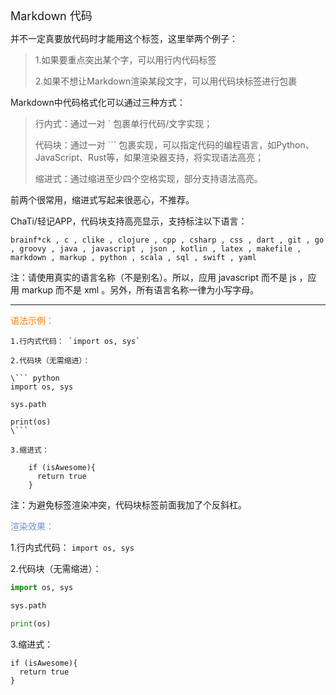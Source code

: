 <font size="4">Markdown 代码</font>

并不一定真要放代码时才能用这个标签，这里举两个例子：

> 1.如果要重点突出某个字，可以用行内代码标签
> 
> 2.如果不想让Markdown渲染某段文字，可以用代码块标签进行包裹

Markdown中代码格式化可以通过三种方式：

> 行内式：通过一对 ` 包裹单行代码/文字实现；
> 
> 代码块：通过一对 ``` 包裹实现，可以指定代码的编程语言，如Python、JavaScript、Rust等，如果渲染器支持，将实现语法高亮；
> 
> 缩进式：通过缩进至少四个空格实现，部分支持语法高亮。

前两个很常用，缩进式写起来很恶心，不推荐。

ChaTi/轻记APP，代码块支持高亮显示，支持标注以下语言：

```
brainf*ck , c , clike , clojure , cpp , csharp , css , dart , git , go , groovy , java , javascript , json , kotlin , latex , makefile , markdown , markup , python , scala , sql , swift , yaml
```

注：请使用真实的语言名称（不是别名）。所以，应用 javascript 而不是 js ，应用 markup 而不是 xml 。另外，所有语言名称一律为小写字母。

---

<font color="#FF7F00">语法示例：</font>

```
1.行内式代码： `import os, sys`

2.代码块（无需缩进）：

\``` python
import os, sys

sys.path

print(os)
\```

3.缩进式：

    if (isAwesome){
      return true
    }
```

注：为避免标签渲染冲突，代码块标签前面我加了个反斜杠。

<font color="#7093DB">渲染效果：</font>

1.行内式代码： `import os, sys`

2.代码块（无需缩进）：

``` python
import os, sys

sys.path

print(os)
```

3.缩进式：

    if (isAwesome){
      return true
    }

